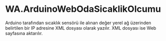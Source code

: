 # WA.ArduinoWebOdaSicaklikOlcumu
Arduino tarafından sıcaklık sensörü ile alınan değer yerel ağ üzerinden belirtilen bir IP adresine XML dosyası olarak yazılır. XML dosyası ise Web sayfasına aktarılır.
